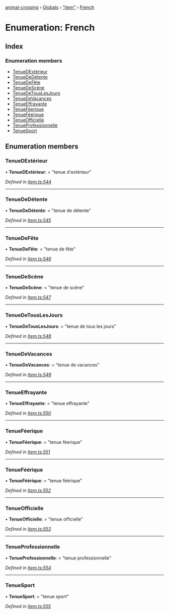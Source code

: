 [animal-crossing](../README.md) › [Globals](../globals.md) › ["Item"](../modules/_item_.md) › [French](_item_.french.md)

# Enumeration: French

## Index

### Enumeration members

* [TenueDExtérieur](_item_.french.md#tenuedextérieur)
* [TenueDeDétente](_item_.french.md#tenuededétente)
* [TenueDeFête](_item_.french.md#tenuedefête)
* [TenueDeScène](_item_.french.md#tenuedescène)
* [TenueDeTousLesJours](_item_.french.md#tenuedetouslesjours)
* [TenueDeVacances](_item_.french.md#tenuedevacances)
* [TenueEffrayante](_item_.french.md#tenueeffrayante)
* [TenueFéerique](_item_.french.md#tenueféerique)
* [TenueFéérique](_item_.french.md#tenueféérique)
* [TenueOfficielle](_item_.french.md#tenueofficielle)
* [TenueProfessionnelle](_item_.french.md#tenueprofessionnelle)
* [TenueSport](_item_.french.md#tenuesport)

## Enumeration members

###  TenueDExtérieur

• **TenueDExtérieur**: = "tenue d'extérieur"

*Defined in [Item.ts:544](https://github.com/Norviah/animal-crossing/blob/e8c2f7d/module/types/Item.ts#L544)*

___

###  TenueDeDétente

• **TenueDeDétente**: = "tenue de détente"

*Defined in [Item.ts:545](https://github.com/Norviah/animal-crossing/blob/e8c2f7d/module/types/Item.ts#L545)*

___

###  TenueDeFête

• **TenueDeFête**: = "tenue de fête"

*Defined in [Item.ts:546](https://github.com/Norviah/animal-crossing/blob/e8c2f7d/module/types/Item.ts#L546)*

___

###  TenueDeScène

• **TenueDeScène**: = "tenue de scène"

*Defined in [Item.ts:547](https://github.com/Norviah/animal-crossing/blob/e8c2f7d/module/types/Item.ts#L547)*

___

###  TenueDeTousLesJours

• **TenueDeTousLesJours**: = "tenue de tous les jours"

*Defined in [Item.ts:548](https://github.com/Norviah/animal-crossing/blob/e8c2f7d/module/types/Item.ts#L548)*

___

###  TenueDeVacances

• **TenueDeVacances**: = "tenue de vacances"

*Defined in [Item.ts:549](https://github.com/Norviah/animal-crossing/blob/e8c2f7d/module/types/Item.ts#L549)*

___

###  TenueEffrayante

• **TenueEffrayante**: = "tenue effrayante"

*Defined in [Item.ts:550](https://github.com/Norviah/animal-crossing/blob/e8c2f7d/module/types/Item.ts#L550)*

___

###  TenueFéerique

• **TenueFéerique**: = "tenue féerique"

*Defined in [Item.ts:551](https://github.com/Norviah/animal-crossing/blob/e8c2f7d/module/types/Item.ts#L551)*

___

###  TenueFéérique

• **TenueFéérique**: = "tenue féérique"

*Defined in [Item.ts:552](https://github.com/Norviah/animal-crossing/blob/e8c2f7d/module/types/Item.ts#L552)*

___

###  TenueOfficielle

• **TenueOfficielle**: = "tenue officielle"

*Defined in [Item.ts:553](https://github.com/Norviah/animal-crossing/blob/e8c2f7d/module/types/Item.ts#L553)*

___

###  TenueProfessionnelle

• **TenueProfessionnelle**: = "tenue professionnelle"

*Defined in [Item.ts:554](https://github.com/Norviah/animal-crossing/blob/e8c2f7d/module/types/Item.ts#L554)*

___

###  TenueSport

• **TenueSport**: = "tenue sport"

*Defined in [Item.ts:555](https://github.com/Norviah/animal-crossing/blob/e8c2f7d/module/types/Item.ts#L555)*

